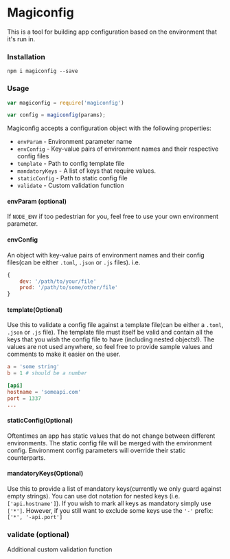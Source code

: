 # Magiconfig
This is a tool for building app configuration based on the environment that it's run in.

### Installation
```
npm i magiconfig --save
```

### Usage

```javascript
var magiconfig = require('magiconfig')
```

```javascript
var config = magiconfig(params);
```

Magiconfig accepts a configuration object with the following properties:
* `envParam` - Environment parameter name
* `envConfig` - Key-value pairs of environment names and their respective config files
* `template` - Path to config template file
* `mandatoryKeys` - A list of keys that require values.
* `staticConfig` - Path to static config file
* `validate` - Custom validation function

#### envParam (optional)
If `NODE_ENV` if too pedestrian for you, feel free to use your own environment parameter.

#### envConfig
An object with key-value pairs of environment names and their config files(can be either `.toml`, `.json` or `.js` files). i.e.
```javascript
{
    dev: '/path/to/your/file'
    prod: '/path/to/some/other/file'
}
```

#### template(Optional)
Use this to validate a config file against a template file(can be either a `.toml`, `.json` or `.js` file).
The template file must itself be valid and contain all the keys that you wish the config file to have (including nested objects!). The values are not used anywhere, so feel free to provide sample values and comments to make it easier on the user.

```toml
a = 'some string'
b = 1 # should be a number

[api]
hostname = 'someapi.com'
port = 1337
...
```
#### staticConfig(Optional)
Oftentimes an app has static values that do not change between different environments.
The static config file will be merged with the environment config.
Environment config parameters will override their static counterparts.

#### mandatoryKeys(Optional)
Use this to provide a list of mandatory keys(currently we only guard against empty strings).
You can use dot notation for nested keys (i.e. `['api.hostname']`).
If you wish to mark all keys as mandatory simply use `['*']`. However, if you still want to exclude some keys use the `'-'` prefix: `['*', '-api.port']`

### validate (optional)
Additional custom validation function
